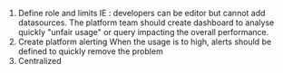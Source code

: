 
1. Define role and limits
IE : developers can be editor but cannot add datasources. The platform team should create dashboard to analyse quickly "unfair usage" or query impacting the overall performance.
2. Create platform alerting
When the usage is to high, alerts should be defined to quickly remove the problem
3. Centralized